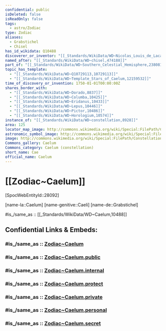 ```yaml
---
confidential: public
isDeleted: false
isReadOnly: false
tags:
  - astro/Zodiac
type: Zodiac
aliases:
  - Grabstichel
  - Chisel
has_id_wikidata: Q10488
discoverer_or_inventor: "[[_Standards/WikiData/WD~Nicolas_Louis_de_Lacaille,202703]]"
named_after: "[[_Standards/WikiData/WD~chisel,474188]]"
part_of: "[[_Standards/WikiData/WD~Southern_Celestial_Hemisphere,2380815]]"
topic_has_template:
  - "[[_Standards/WikiData/WD~Q10729113,10729113]]"
  - "[[_Standards/WikiData/WD~Template_Stars_of_Caelum,12159532]]"
time_of_discovery_or_invention: 1750-01-01T00:00:00Z
shares_border_with:
  - "[[_Standards/WikiData/WD~Dorado,8837]]"
  - "[[_Standards/WikiData/WD~Columba,10425]]"
  - "[[_Standards/WikiData/WD~Eridanus,10433]]"
  - "[[_Standards/WikiData/WD~Lepus,10446]]"
  - "[[_Standards/WikiData/WD~Pictor,10486]]"
  - "[[_Standards/WikiData/WD~Horologium,10574]]"
instance_of: "[[_Standards/WikiData/WD~constellation,8928]]"
area: 125
locator_map_image: http://commons.wikimedia.org/wiki/Special:FilePath/Caelum%20constellation%20map.svg
astronomic_symbol_image: http://commons.wikimedia.org/wiki/Special:FilePath/Caelum%20symbol%20%28Moskowitz%2C%20variable%20width%29.svg
image: http://commons.wikimedia.org/wiki/Special:FilePath/Constellation%20Caelum.jpg
Commons_gallery: Caelum
Commons_category: Caelum (constellation)
short_name: Cae
official_name: Caelum
---
```


# [[Zodiac~Caelum]] 

[SpocWebEntityId::28092]

[name-la::Caelum]
[name-genitive::Caeli]
[name-de::Grabstichel]

#is_/same_as :: [[_Standards/WikiData/WD~Caelum,10488]] 

## Confidential Links & Embeds: 

### #is_/same_as :: [Zodiac~Caelum](/_Standards/Astronomy/Star~Constellation/Zodiac~Caelum.md) 

### #is_/same_as :: [Zodiac~Caelum.public](/_public/Astronomy/Star~Constellation/Zodiac~Caelum.public.md) 

### #is_/same_as :: [Zodiac~Caelum.internal](/_internal/Astronomy/Star~Constellation/Zodiac~Caelum.internal.md) 

### #is_/same_as :: [Zodiac~Caelum.protect](/_protect/Astronomy/Star~Constellation/Zodiac~Caelum.protect.md) 

### #is_/same_as :: [Zodiac~Caelum.private](/_private/Astronomy/Star~Constellation/Zodiac~Caelum.private.md) 

### #is_/same_as :: [Zodiac~Caelum.personal](/_personal/Astronomy/Star~Constellation/Zodiac~Caelum.personal.md) 

### #is_/same_as :: [Zodiac~Caelum.secret](/_secret/Astronomy/Star~Constellation/Zodiac~Caelum.secret.md)

